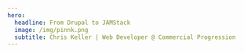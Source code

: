 ```yaml
---
hero:
  headline: From Drupal to JAMStack
  image: /img/pinnk.png
  subtitle: Chris Keller | Web Developer @ Commercial Progression
---
```


